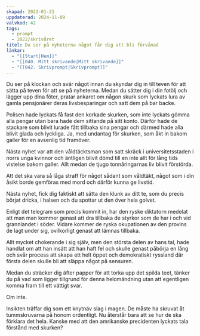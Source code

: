 ```yaml
---
skapad: 2022-01-21
uppdaterad: 2024-11-09
valvkod: 42
tags:
  - prompt
  - 2022/skrivåret
titel: Du ser på nyheterna något får dig att bli förvånad
länkar:
  - "[[Start|Hem]]"
  - "[[040. Mitt skrivande|Mitt skrivande]]"
  - "[[042. Skrivprompt|Skrivprompt]]"
---
```

Du ser på klockan och svär något innan du skyndar dig in till teven för att sätta på teven för att se på nyheterna. Medan du sätter dig i din fotölj och lägger upp dina föter, pratar ankaret om någon skurk som lyckats lura av gamla pensjonärer deras livsbesparingar och satt dem på bar backe.

Polisen hade lyckats få fast den korkade skurken, som inte lyckats gömma alla pengar utan bara hade dem sittande på sitt konto. Därför hade de stackare som blivit lurade fått tillbaka sina pengar och därmed hade alla blivit glada och lyckliga. Ja, med undantag för skurken, som åkt in bakom galler för en avsenlig tid framöver.

Nästa nyhet var att den våldtäcktsman som satt skräck i universitetsstaden i norrs unga kvinnor och äntligen blivit dömd till en inte allt för lång tids vistelse bakom galler. Allt medan de tjugo tonnåringarnas liv blivit förstörda.

Att det ska vara så låga straff för något sådant som våldtäkt, något som i din åsikt borde gemföras med mord och därför kunna ge livstid.

Nästa nyhet, fick dig faktiskt att sätta den klunk av ditt te, som du precis börjat dricka, i halsen och du spottar ut den över hela golvet.

Enligt det telegram som precis kommit in, har den ryske diktatorn medelat att man man kommer genast att dra tillbaka de styrkor som de har i och vid grannlandet i söder. Vidare kommer de ryska okupationen av den provins de lagt under sig, ovilkorligt genast att lämnas tillbaka.

Allt mycket chokerande i sig själv, men den största delen av hans tal, hade handlat om att han insätt att han haft fel och skulle genast påbörja en lång och svår process att skapa ett helt öppet och demokratiskt ryssland där första delen skulle bli att släppa något på sensuren.

Medan du sträcker dig äfter papper för att torka upp det spilda teet, tänker du på vad som ligger tillgrund för denna helomändning utan att egentligen komma fram till ett vättigt svar. 

Om inte.

Insikten träffar dig som ett knytnäv slag i magen. De måste ha skruvat åt tummskruvarna på honom ordentligt. Nu återstår bara att se hur de ska förklara det hela. Kanske med att den amrikanske precidenten lyckats tala förstånd med skurken?